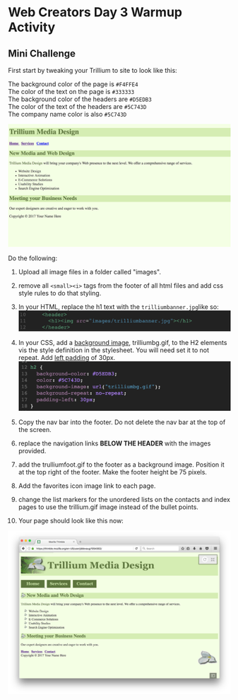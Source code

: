 # Web Creators Day 3 Warmup Activity

## Mini Challenge 

First start by tweaking your Trillium to site to look like this: 

The background color of the page is `#F4FFE4` <br>
The color of the text on the page is `#333333`<br>
The background color of the headers are `#D5EDB3`<br>
The color of the text of the headers are `#5C743D`<br>
The company name color is also `#5C743D`<br>


![Trillium Colors](images/trilliumGreen.png)


Do the following:

1. Upload all image files in a folder called "images".

2. remove all `<small><i>` tags from the footer of all html files and add css style rules to do that styling.

3. In your HTML, replace the h1 text with the `trilliumbanner.jpg`like so: 
![H1 Trillium Banner](images/h1TrilliumBanner.png)

4. In your CSS, add a [background image](https://www.w3schools.com/cssref/pr_background-image.asp), trilliumbg.gif, to the H2 elements vis the style definition in the stylesheet.
   You will need set it to not repeat. Add [left padding](https://www.w3schools.com/css/css_padding.asp) of 30px.
   ![Trillium H2](images/trilliumH2CSS.png)

5. Copy the nav bar into the footer. Do not delete the nav bar at the top of the screen.

6. replace the navigation links **BELOW THE HEADER** with the images provided.

7. add the trulliumfoot.gif to the footer as a background image. Position it at the top right of the footer. Make the footer height be 75 pixels.

8. Add the favorites icon image link to each page.

9. change the list markers for the unordered lists on the contacts and index pages to use the trillium.gif image instead of the bullet points.

10. Your page should look like this now:

![Trillium Final](images/trilliumFinal.png)


